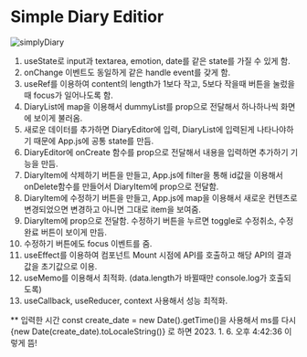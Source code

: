 # Simple Diary Editior
![simplyDiary](https://user-images.githubusercontent.com/88068412/211130853-0b60a41a-72ee-4978-9020-a3646d101f51.png)


1. useState로 input과 textarea, emotion, date를 같은 state를 가질 수 있게 함.
2. onChange 이벤트도 동일하게 같은 handle event를 갖게 함.
3. useRef를 이용하여 content의 length가 1보다 작고, 5보다 작을때 버튼을 눌렀을때 focus가 일어나도록 함.
4. DiaryList에 map을 이용해서 dummyList를 prop으로 전달해서 하나하나씩 화면에 보이게 불러옴.
5. 새로운 데이터를 추가하면 DiaryEditor에 입력, DiaryList에 입력된게 나타나야하기 때문에 App.js에 공통 state를 만듬.
6. DiaryEditor에 onCreate 함수를 prop으로 전달해서 내용을 입력하면 추가하기 기능을 만듬.
7. DiaryItem에 삭제하기 버튼을 만들고, App.js에 filter을 통해 id값을 이용해서 onDelete함수를 만들어서 DiaryItem에 prop으로 전달함.
8. DiaryItem에 수정하기 버튼을 만들고, App.js에 map을 이용해서 새로운 컨텐츠로 변경되었으면 변경하고 아니면 그대로 item을 보여줌. 
9. DiaryItem에 prop으로 전달함. 수정하기 버튼을 누르면 toggle로 수정취소, 수정완료 버튼이 보이게 만듬.
10. 수정하기 버튼에도 focus 이벤트를 줌.
11. useEffect를 이용하여 컴포넌트 Mount 시점에 API를 호출하고 해당 API의 결과값을 초기값으로 이용.
12. useMemo를 이용해서 최적화. (data.length가 바뀔때만 console.log가 호출되도록)
13. useCallback, useReducer, context 사용해서 성능 최적화.

** 입력한 시간 
const create_date = new Date().getTime()을 사용해서 ms를 다시 {new Date(create_date).toLocaleString()} 로 하면 2023. 1. 6. 오후 4:42:36 이렇게 뜸!
